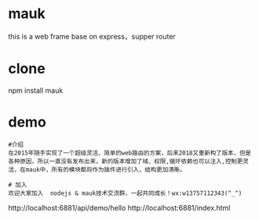 # mauk
this is a web frame base on express，supper router
# clone
npm install mauk
# demo


```
#介绍
在2015年随手实现了一个超级灵活、简单的web路由的方案，后来2018又重新构了版本，但是各种原因，所以一直没有发布出来，新的版本增加了域、权限,循环依赖也可以注入,控制更灵活，在mauk中，所有的模块都将作为插件进行引入，结构更加清晰。

# 加入
欢迎大家加入  nodejs & mauk技术交流群，一起共同成长！wx:w13757112343(^_^)

```

http://localhost:6881/api/demo/hello
http://localhost:6881/index.html

```


